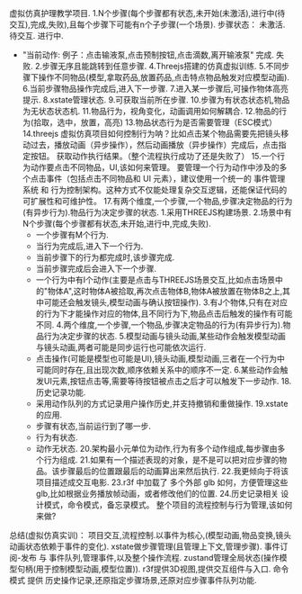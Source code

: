 虚拟仿真护理教学项目.
1.N个步骤(每个步骤都有状态,未开始(未激活),进行中(待交互),完成,失败),且每个步骤下可能有n个子步骤(一个场景).
步骤状态：
未激活.
待交互.
进行中.
- "当前动作: 例子：点击输液泵,点击预制按钮,点击滴数,离开输液泵"
完成.
失败.
2.步骤无序且能跳转到任意步骤.
4.Threejs搭建的仿真虚拟训练.
5.不同步骤下操作不同物品(模型,拿取药品,放置药品,点击特点物品触发对应模型动画).
6.当前步骤物品操作完成后,进入下一步骤.
7.进入某一步骤后,可操作物体高亮提示.
8.xstate管理状态.
9.可获取当前所在步骤.
10.步骤为有状态状态机,物品为无状态状态机.
11.物品行为，视角变化，动画调用如何解耦合.
12.物品的行为(拾取，选中，放置，高亮)
13.物品状态行为是否需要管理（ESC模式）
14.threejs 虚拟仿真项目如何控制行为呐？比如点击某个物品需要先把镜头移动过去，播放动画（异步操作），然后动画播放（异步操作）完成后，点击指定按钮。
获取动作执行结果。（整个流程执行成功了还是失败了）
15.一个行为动作要点击不同物品，UI,该如何来管理。
要管理一个行为动作中涉及的多个点击事件（包括点击不同物品和 UI 元素），建议使用一个统一的 事件管理系统 和
行为控制架构。这种方式不仅能处理复杂交互逻辑，还能保证代码的可扩展性和可维护性。
17.有两个维度,一个步骤,一个物品,步骤决定物品的行为(有异步行为).物品行为决定步骤的状态.
  1.采用THREEJS构建场景.
  2.场景中有N个步骤(每个步骤都有状态,未开始,进行中,完成,失败).
    - 一个步骤有M个行为.
    - 当行为完成后,进入下一个行为.
    - 当前步骤下的行为都完成时,该步骤完成.
    - 当前步骤完成后会进入下一个步骤.
    - 一个行为中有I个动作(主要是点击与THREEJS场景交互,比如点击场景中的"物体A",这时物体A被拾取,再次点击物体B,物体A被放置在物体B之上,其中可能还会触发镜头,模型动画与确认按钮操作).
      3.有J个物体,只有在对应的行为下才能操作对应的物体,且不同行为下,物品点击后触发的操作有可能不同.
      4.两个维度,一个步骤,一个物品,步骤决定物品的行为(有异步行为).物品行为决定步骤的状态.
      5.模型动画与镜头动画,某些动作会触发模型动画与镜头动画,两者可能是同步运行也可能依次运行.
    - 点击操作(可能是模型也可能是UI),镜头动画,模型动画,三者在一个行为中可能同时存在,且出现次数,顺序依赖关系中的顺序不一定.
      6.某些动作会触发UI元素,按钮点击等,需要等待按钮被点击之后才可以触发下一步动作.
18.历史记录功能.
    - 采用动作队列的方式记录用户操作历史,并支持撤销和重做操作.
19.xstate的应用.
    - 步骤有状态,当前运行到了哪一步.
    - 行为有状态.
    - 动作无状态.
20.架构最小元单位为动作,行为有多个动作组成,每步骤由多个行为组成.
21.如果有一个描述表现的对象，是不是可以把对应步骤的物品。该步骤最后的位置跟最后的动画算出来然后执行.
22.我更倾向于将该项目描述成交互电影.
23.r3f 中加载了 多个外部 glb 如何，方便管理这些glb,比如根据业务播放帧动画，或者修改他们的位置.
24.历史记录相关 设计模式，命令模式，备忘录模式。
整个项目的流程控制与行为管理,该如何来做?

总结(虚拟仿真实训)：
 项目交互,流程控制.以事件为核心,(模型动画,物品变换,镜头动画状态依赖于事件的变化).
 xstate做步骤管理(且管理上下文,管理步骤).
 事件订阅-发布 与 事件队列,管理事件,以及整个操作流程.
 zustand管理全局状态(操作模型句柄(用于控制模型动画,模型位置)).
 r3f提供3D视图,提供交互组件与入口.
 命令模式 提供 历史操作记录,还原指定步骤场景,还原对应步骤事件队列功能.

